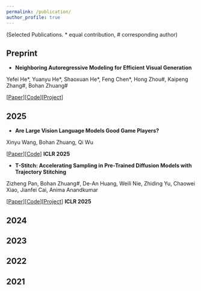 ```yaml
---
permalink: /publication/
author_profile: true
---
```

(Selected Publications. * equal contribution, # corresponding author)

## Preprint
- **Neighboring Autoregressive Modeling for Efficient Visual Generation**


Yefei He\*, Yuanyu He\*, Shaoxuan He\*, Feng Chen\*, Hong Zhou#, Kaipeng Zhang#, Bohan Zhuang#


\[[Paper](https://arxiv.org/pdf/2503.10696)\]\[[Code](https://github.com/ThisisBillhe/NAR)\]\[[Project](https://yuanyu0.github.io/nar/)\]

## 2025
- **Are Large Vision Language Models Good Game Players?**


Xinyu Wang, Bohan Zhuang, Qi Wu


\[[Paper](https://arxiv.org/pdf/2503.02358)\]\[[Code](https://github.com/xinke-wang/LVLM-Playground)\] **ICLR 2025**

- **T-Stitch: Accelerating Sampling in Pre-Trained Diffusion Models with Trajectory Stitching**


Zizheng Pan, Bohan Zhuang#, De-An Huang, Weili Nie, Zhiding Yu, Chaowei Xiao, Jianfei Cai, Anima Anandkumar


\[[Paper](https://arxiv.org/abs/2402.14167)\]\[[Code](https://github.com/NVlabs/T-Stitch)\]\[[Project](https://t-stitch.github.io/)\] **ICLR 2025**
## 2024

## 2023

## 2022

## 2021